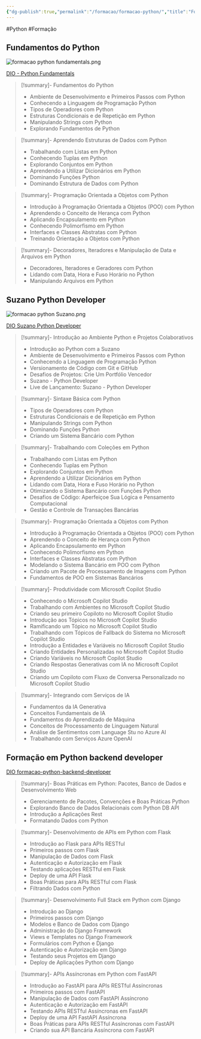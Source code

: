 ```yaml
---
{"dg-publish":true,"permalink":"/formacao/formacao-python/","title":"Formação em Python","metatags":{"description":"Lista de disciplinas da formação"},"noteIcon":"default","updated":"2025-07-02T13:45:07.923-03:00"}
---
```


#Python #Formação

## Fundamentos do Python

![formacao python fundamentals.png](/img/user/Formacao/formacao%20python%20fundamentals.png)

[DIO - Python Fundamentals](https://web.dio.me/track/formacao-python-fundamentals)

> [!summary]- Fundamentos do Python
> - Ambiente de Desenvolvimento e Primeiros Passos com Python
> - Conhecendo a Linguagem de Programação Python
> - Tipos de Operadores com Python
> - Estruturas Condicionais e de Repetição em Python
> - Manipulando Strings com Python
> - Explorando Fundamentos de Python

> [!summary]- Aprendendo Estruturas de Dados com Python
> - Trabalhando com Listas em Python
> - Conhecendo Tuplas em Python
> - Explorando Conjuntos em Python
> - Aprendendo a Utilizar Dicionários em Python
> - Dominando Funções Python
> - Dominando Estrutura de Dados com Python

> [!summary]- Programação Orientada a Objetos com Python
> - Introdução à Programação Orientada a Objetos (POO) com Python
> - Aprendendo o Conceito de Herança com Python
> - Aplicando Encapsulamento em Python
> - Conhecendo Polimorfismo em Python
> - Interfaces e Classes Abstratas com Python
> - Treinando Orientação a Objetos com Python

> [!summary]- Decoradores, Iteradores e Manipulação de Data e Arquivos em Python
> - Decoradores, Iteradores e Geradores com Python
> - Lidando com Data, Hora e Fuso Horário no Python
> - Manipulando Arquivos em Python

## Suzano Python Developer

![formacao python Suzano.png](/img/user/Formacao/formacao%20python%20Suzano.png)

[DIO Suzano Python Developer](https://web.dio.me/track/suzano-python-developer)

> [!summary]- Introdução ao Ambiente Python e Projetos Colaborativos  
> - Introdução ao Python com a Suzano  
> - Ambiente de Desenvolvimento e Primeiros Passos com Python  
> - Conhecendo a Linguagem de Programação Python  
> - Versionamento de Código com Git e GitHub  
> - Desafios de Projetos: Crie Um Portfólio Vencedor  
> - Suzano - Python Developer  
> - Live de Lançamento: Suzano - Python Developer  

> [!summary]- Sintaxe Básica com Python  
> - Tipos de Operadores com Python  
> - Estruturas Condicionais e de Repetição em Python  
> - Manipulando Strings com Python  
> - Dominando Funções Python  
> - Criando um Sistema Bancário com Python  

> [!summary]- Trabalhando com Coleções em Python  
> - Trabalhando com Listas em Python  
> - Conhecendo Tuplas em Python  
> - Explorando Conjuntos em Python  
> - Aprendendo a Utilizar Dicionários em Python  
> - Lidando com Data, Hora e Fuso Horário no Python  
> - Otimizando o Sistema Bancário com Funções Python  
> - Desafios de Código: Aperfeiçoe Sua Lógica e Pensamento Computacional  
> - Gestão e Controle de Transações Bancárias  

> [!summary]- Programação Orientada a Objetos com Python  
> - Introdução à Programação Orientada a Objetos (POO) com Python  
> - Aprendendo o Conceito de Herança com Python  
> - Aplicando Encapsulamento em Python  
> - Conhecendo Polimorfismo em Python  
> - Interfaces e Classes Abstratas com Python  
> - Modelando o Sistema Bancário em POO com Python  
> - Criando um Pacote de Processamento de Imagens com Python
> - Fundamentos de POO em Sistemas Bancários  

> [!summary]- Produtividade com Microsoft Copilot Studio
> - Conhecendo o Microsoft Copilot Studio
> - Trabalhando com Ambientes no Microsoft Copilot Studio
> - Criando seu primeiro Copiloto no Microsoft Copilot Studio
> - Introdução aos Tópicos no Microsoft Copilot Studio
> - Ramificando um Tópico no Microsoft Copilot Studio
> - Trabalhando com Tópicos de Fallback do Sistema no Microsoft Copilot Studio
> - Introdução a Entidades e Variáveis no Microsoft Copilot Studio
> - Criando Entidades Personalizadas no Microsoft Copilot Studio
> - Criando Variáveis no Microsoft Copilot Studio
> - Criando Respostas Generativas com IA no Microsoft Copilot Studio
> - Criando um Copiloto com Fluxo de Conversa Personalizado no Microsoft Copilot Studio

> [!summary]- Integrando com Serviços de IA  
> - Fundamentos da IA Generativa  
> - Conceitos Fundamentais de IA  
> - Fundamentos do Aprendizado de Máquina  
> - Conceitos de Processamento de Linguagem Natural  
> - Análise de Sentimentos com Language Stu no Azure AI  
> - Trabalhando com Serviços Azure OpenAI


## Formação em Python backend developer

[DIO formacao-python-backend-developer](https://web.dio.me/track/formacao-python-backend-developer)

> [!summary]- Boas Práticas em Python: Pacotes, Banco de Dados e Desenvolvimento Web
> - Gerenciamento de Pacotes, Convenções e Boas Práticas Python
> - Explorando Banco de Dados Relacionais com Python DB API
> - Introdução a Aplicações Rest
> - Formatando Dados com Python

> [!summary]- Desenvolvimento de APIs em Python com Flask
> - Introdução ao Flask para APIs RESTful
> - Primeiros passos com Flask
> - Manipulação de Dados com Flask
> - Autenticação e Autorização em Flask
> - Testando aplicações RESTful em Flask
> - Deploy de uma API Flask
> - Boas Práticas para APIs RESTful com Flask
> - Filtrando Dados com Python

> [!summary]- Desenvolvimento Full Stack em Python com Django
> - Introdução ao Django
> - Primeiros passos com Django
> - Modelos e Banco de Dados com Django
> - Administração do Django Framework
> - Views e Templates no Django Framework
> - Formulários com Python e Django
> - Autenticação e Autorização em Django
> - Testando seus Projetos em Django
> - Deploy de Aplicações Python com Django

> [!summary]- APIs Assíncronas em Python com FastAPI
> - Introdução ao FastAPI para APIs RESTful Assíncronas
> - Primeiros passos com FastAPI
> - Manipulação de Dados com FastAPI Assíncrono
> - Autenticação e Autorização em FastAPI
> - Testando APIs RESTful Assíncronas em FastAPI
> - Deploy de uma API FastAPI Assíncrona
> - Boas Práticas para APIs RESTful Assíncronas com FastAPI
> - Criando sua API Bancária Assíncrona com FastAPI
